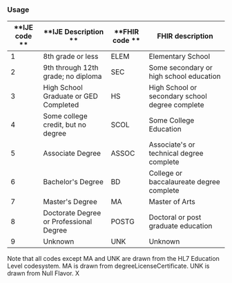 ### Usage

| **IJE code **  | **IJE Description **|  **FHIR code **  | **FHIR description**|
| ----------------- | ----------------------------- | ------------------------------ | ----------------------------- |
|1 | 8th grade or less | ELEM | Elementary School |
|2 | 9th through 12th grade; no diploma | SEC | Some secondary or high school education |
|3 | High School Graduate or GED Completed | HS | High School or secondary school degree complete |
|4 | Some college credit, but no degree | SCOL | Some College Education |
|5 | Associate Degree | ASSOC | Associate's or technical degree complete |
|6 | Bachelor's Degree | BD | College or baccalaureate degree complete |
|7 | Master's Degree | MA |  Master of Arts |
|8 | Doctorate Degree or Professional Degree | POSTG | Doctoral or post graduate education |
|9 | Unknown | UNK | Unknown |

Note that all codes except MA and UNK are drawn from the HL7 Education Level codesystem.
MA is drawn from degreeLicenseCertificate.
UNK is drawn from Null Flavor.  X
